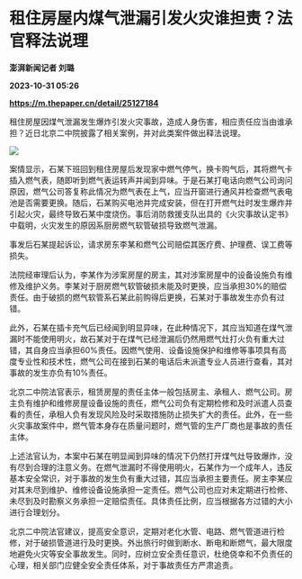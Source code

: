 # 租住房屋内煤气泄漏引发火灾谁担责？法官释法说理
**澎湃新闻记者 刘璐**

**2023-10-31 05:26**

**https://m.thepaper.cn/detail/25127184**

租住房屋因煤气泄漏发生爆炸引发火灾事故，造成人身伤害，相应责任应当由谁承担？近日北京二中院披露了相关案例，并对此类案件做出释法说理。

![](https://imagecloud.thepaper.cn/thepaper/image/276/351/209.png)

案情显示，石某下班回到租住房屋后发现家中燃气停气，换卡购气后，其将燃气卡插入燃气表，随即听到燃气表运转声并闻到异味。于是石某打电话向燃气公司询问原因，燃气公司答复称此情况为燃气表在上气，应当开窗进行通风并检查燃气表电池是否需要更换。随后，石某购买电池并完成安装，但在打开燃气灶时发生爆炸并引起火灾，最终导致石某中度烧伤。事后消防救援支队出具的《火灾事故认定书》中载明，火灾发生的原因系厨房燃气软管破损导致燃气泄漏。

事发后石某提起诉讼，请求房东李某和燃气公司赔偿其医疗费、护理费、误工费等损失。

法院经审理后认为，李某作为涉案房屋的房主，其对涉案房屋中的设备设施负有维修及维护义务。李某对于厨房燃气软管破损未能及时更换，应当承担30%的赔偿责任。由于破损的燃气软管系石某此前购得后更换，石某对于事故发生亦负有过错。

此外，石某在插卡充气后已经闻到明显异味，在此种情况下，其应当知道在煤气泄漏时不能使用明火，故石某对于在煤气已经泄漏后仍然用燃气灶打火负有重大过错，其自身应当承担60%责任。因燃气使用、设备设施保护和维修等事项具有高度专业性和技术性，燃气公司在接到石某的电话后未派遣专业人员进行查看，其对事故的发生亦负有10%责任。

北京二中院法官表示，租赁房屋的责任主体一般包括房主、承租人、燃气公司。房主负有维护和维修房屋设备设施的责任，燃气公司负有定期检修和及时派遣人员查看的责任，承租人负有发现风险及时采取措施防止损失扩大的责任。此外，在一些火灾事故案件中，燃气管本身存在质量问题时，燃气管的生产厂商也是事故的责任主体。

上述法官认为，本案中石某在明显闻到异味的情况下仍然打开煤气灶导致爆炸，没有尽到合理的注意义务。在燃气泄漏时不得使用明火，石某作为一个成年人，违反基本安全常识，对于事故的发生负有重大过错，其应当承担主要责任。房主李某应对其未尽到维护、维修设备设施承担一定责任。燃气公司也应对未定期进行检修、未尽到及时勘察义务承担一定赔偿责任。具体责任比例，应当根据各方过错的大小进行合理划分。

北京二中院法官建议，提高安全意识，定期对老化水管、电路、燃气管道进行检修，对于破损管道进行及时更换。外出旅行时做到断水、断电和断燃气，最大限度地避免火灾等安全事故发生。同时，应树立安全责任意识，杜绝侥幸和不负责任的心理，相关部门应健全安全责任体系，对于事故责任方严肃追责。